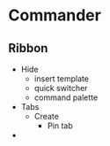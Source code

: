 # Commander
## Ribbon
- Hide
	- insert template
	- quick switcher
	- command palette
- Tabs
	- Create 
		- Pin tab
- 